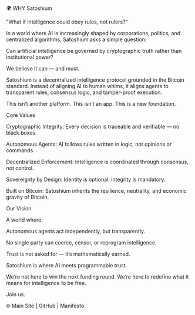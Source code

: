 🌍 WHY Satoshium

"What if intelligence could obey rules, not rulers?"

In a world where AI is increasingly shaped by corporations, politics, and centralized algorithms, Satoshium asks a simple question:

Can artificial intelligence be governed by cryptographic truth rather than institutional power?

We believe it can — and must.

Satoshium is a decentralized intelligence protocol grounded in the Bitcoin standard. Instead of aligning AI to human whims, it aligns agents to transparent rules, consensus logic, and tamper-proof execution.

This isn’t another platform.
This isn’t an app.
This is a new foundation.

Core Values

Cryptographic Integrity: Every decision is traceable and verifiable — no black boxes.

Autonomous Agents: AI follows rules written in logic, not opinions or commands.

Decentralized Enforcement: Intelligence is coordinated through consensus, not control.

Sovereignty by Design: Identity is optional; integrity is mandatory.

Built on Bitcoin: Satoshium inherits the resilience, neutrality, and economic gravity of Bitcoin.

Our Vision

A world where:

Autonomous agents act independently, but transparently.

No single party can coerce, censor, or reprogram intelligence.

Trust is not asked for — it’s mathematically earned.

Satoshium is where AI meets programmable trust.

We’re not here to win the next funding round.
We’re here to redefine what it means for intelligence to be free.

Join us.

🌐 Main Site | GitHub | Manifesto


